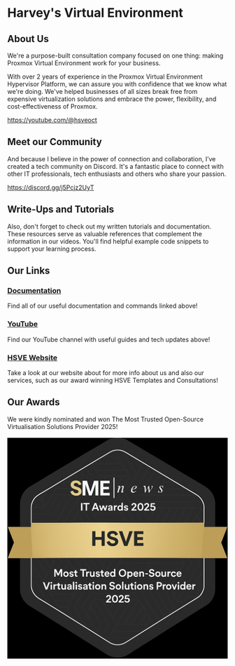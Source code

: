 # Harvey's Virtual Environment

## About Us
We're a purpose-built consultation company focused on one thing: making Proxmox Virtual Environment work for your business.

With over 2 years of experience in the Proxmox Virtual Environment Hypervisor Platform, we can assure you with confidence that we know what we're doing. We've helped businesses of all sizes break free from expensive virtualization solutions and embrace the power, flexibility, and cost-effectiveness of Proxmox.

https://youtube.com/@hsveoct

## Meet our Community
And because I believe in the power of connection and collaboration, I’ve created a tech community on Discord. It's a fantastic place to connect with other IT professionals, tech enthusiasts and others who share your passion.

https://discord.gg/j5Pcjz2UyT

## Write-Ups and Tutorials
Also, don't forget to check out my written tutorials and documentation. These resources serve as valuable references that complement the information in our videos. You'll find helpful example code snippets to support your learning process.

## Our Links
### [Documentation](https://github.com/HSVEOCT/docs/tree/main/guides) 
Find all of our useful documentation and commands linked above!
### [YouTube](https://youtube.com/@HSVEOCT)
Find our YouTube channel with useful guides and tech updates above!
### [HSVE Website](https://hsve.cc)
Take a look at our website about for more info about us and also our services, such as our award winning HSVE Templates and Consultations!

## Our Awards
We were kindly nominated and won The Most Trusted Open-Source Virtualisation Solutions Provider 2025!<br></br>
![SME Awards Badge](<SME Awards Badge.png>)